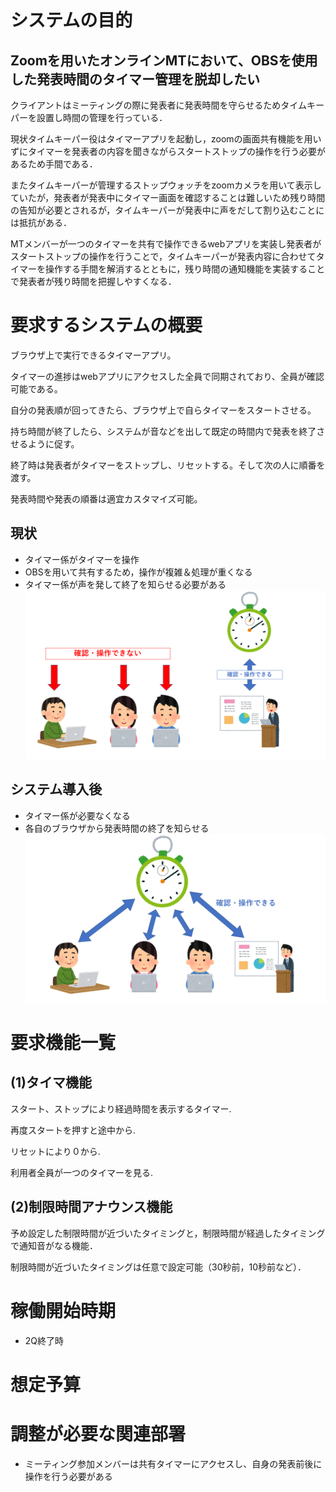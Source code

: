 # システムの目的
## Zoomを用いたオンラインMTにおいて、OBSを使用した発表時間のタイマー管理を脱却したい

クライアントはミーティングの際に発表者に発表時間を守らせるためタイムキーパーを設置し時間の管理を行っている．

現状タイムキーパー役はタイマーアプリを起動し，zoomの画面共有機能を用いずにタイマーを発表者の内容を聞きながらスタートストップの操作を行う必要があるため手間である．

またタイムキーパーが管理するストップウォッチをzoomカメラを用いて表示していたが，発表者が発表中にタイマー画面を確認することは難しいため残り時間の告知が必要とされるが，タイムキーパーが発表中に声をだして割り込むことには抵抗がある．

MTメンバーが一つのタイマーを共有で操作できるwebアプリを実装し発表者がスタートストップの操作を行うことで，タイムキーパーが発表内容に合わせてタイマーを操作する手間を解消するとともに，残り時間の通知機能を実装することで発表者が残り時間を把握しやすくなる．

# 要求するシステムの概要
ブラウザ上で実行できるタイマーアプリ。

タイマーの進捗はwebアプリにアクセスした全員で同期されており、全員が確認可能である。

自分の発表順が回ってきたら、ブラウザ上で自らタイマーをスタートさせる。

持ち時間が終了したら、システムが音などを出して既定の時間内で発表を終了させるように促す。

終了時は発表者がタイマーをストップし、リセットする。そして次の人に順番を渡す。

発表時間や発表の順番は適宜カスタマイズ可能。

## 現状
- タイマー係がタイマーを操作
- OBSを用いて共有するため，操作が複雑＆処理が重くなる
- タイマー係が声を発して終了を知らせる必要がある
![before](../image/before.png)

## システム導入後
- タイマー係が必要なくなる
- 各自のブラウザから発表時間の終了を知らせる
![after](../image/after.png)

# 要求機能一覧
## (1)タイマ機能
スタート、ストップにより経過時間を表示するタイマー.

再度スタートを押すと途中から.

リセットにより０から.

利用者全員が一つのタイマーを見る.

## (2)制限時間アナウンス機能

予め設定した制限時間が近づいたタイミングと，制限時間が経過したタイミングで通知音がなる機能．

制限時間が近づいたタイミングは任意で設定可能（30秒前，10秒前など）．

# 稼働開始時期
- 2Q終了時
# 想定予算

# 調整が必要な関連部署
- ミーティング参加メンバーは共有タイマーにアクセスし、自身の発表前後に操作を行う必要がある

